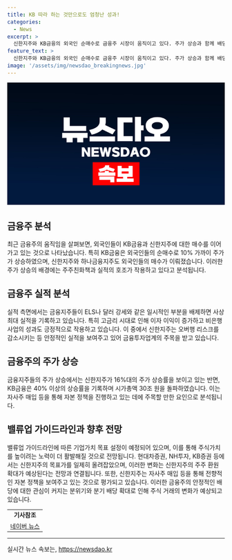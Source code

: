 ```yaml
---
title: KB 따라 하는 것만으로도 엄청난 성과!
categories:
  - News
excerpt: >
  신한지주와 KB금융의 외국인 순매수로 금융주 시장이 움직이고 있다. 주가 상승과 함께 배당 및 자사주 매입 등 주주친화책이 주목받으며 금융업계에서는 신한지주에 관심이 쏠린다. 금리 상승에 따른 이자 이익 증가와 비은행 사업의 호조로 실적이 호조를 보이고 있으며, 신한지주의 자본 정책이 금융 시장에 긍정적인 평가를 받고 있다. 또한, 배당 확대로 주주들의 관심이 높아지고 있으며, 분기 배당의 확대로 주식 거래가 활발해질 전망이다.
feature_text: >
  신한지주와 KB금융의 외국인 순매수로 금융주 시장이 움직이고 있다. 주가 상승과 함께 배당 및 자사주 매입 등 주주친화책이 주목받으며 금융업계에서는 신한지주에 관심이 쏠린다. 금리 상승에 따른 이자 이익 증가와 비은행 사업의 호조로 실적이 호조를 보이고 있으며, 신한지주의 자본 정책이 금융 시장에 긍정적인 평가를 받고 있다. 또한, 배당 확대로 주주들의 관심이 높아지고 있으며, 분기 배당의 확대로 주식 거래가 활발해질 전망이다.
image: '/assets/img/newsdao_breakingnews.jpg'
---
```


<p><img src="/assets/img/newsdao_breakingnews.jpg" alt="ontimetimes 속보" /></p>

<h2 data-ke-size="size26">금융주 분석</h2>

<p data-ke-size="size16">최근 금융주의 움직임을 살펴보면, 외국인들이 KB금융과 신한지주에 대한 매수를 이어가고 있는 것으로 나타났습니다. 특히 KB금융은 외국인들의 순매수로 10% 가까이 주가가 상승하였으며, 신한지주와 하나금융지주도 외국인들의 매수가 이뤄졌습니다. 이러한 주가 상승의 배경에는 주주친화책과 실적의 호조가 작용하고 있다고 분석됩니다.</p>

<h2 data-ke-size="size26">금융주 실적 분석</h2>

<p data-ke-size="size16">실적 측면에서는 금융지주들이 ELS나 달러 강세와 같은 일시적인 부분을 배제하면 사상 최대 실적을 기록하고 있습니다. 특히 고금리 시대로 인해 이자 이익이 증가하고 비은행 사업의 성과도 긍정적으로 작용하고 있습니다. 이 중에서 신한지주는 오버행 리스크를 감소시키는 등 안정적인 실적을 보여주고 있어 금융투자업계의 주목을 받고 있습니다.</p>

<h2 data-ke-size="size26">금융주의 주가 상승</h2>

<p data-ke-size="size16">금융지주들의 주가 상승에서는 신한지주가 16%대의 주가 상승률을 보이고 있는 반면, KB금융은 40% 이상의 상승률을 기록하며 시가총액 30조 원을 돌파하였습니다. 이는 자사주 매입 등을 통해 자본 정책을 진행하고 있는 데에 주목할 만한 요인으로 분석됩니다.</p>

<h2 data-ke-size="size26">밸류업 가이드라인과 향후 전망</h2>

<p data-ke-size="size16">밸류업 가이드라인에 따른 기업가치 목표 설정이 예정되어 있으며, 이를 통해 주식가치를 높이려는 노력이 더 활발해질 것으로 전망됩니다. 현대차증권, NH투자, KB증권 등에서는 신한지주의 목표가를 일제히 올려잡았으며, 이러한 변화는 신한지주의 주주 환원 확대가 예상된다는 전망과 연결됩니다. 또한, 신한지주는 자사주 매입 등을 통해 전향적인 자본 정책을 보여주고 있는 것으로 평가되고 있습니다. 이러한 금융주의 안정적인 배당에 대한 관심이 커지는 분위기와 분기 배당 확대로 인해 주식 거래의 변화가 예상되고 있습니다.</p>

<table>
  <tr>
    <td style="text-align: center; height: 17px;"><b>기사참조</b></td>
  </tr>
  <tr>
    <td style="text-align: center; height: 17px;"><a href="https://news.naver.com/main/read.nhn?mode=LSD&mid=sec&sid1=101&oid=014&aid=0004683181">네이버 뉴스</a></td>
  </tr>
</table>

<hr>
실시간 뉴스 속보는, <a href="https://newsdao.kr" rel="dofollow">https://newsdao.kr</a>


